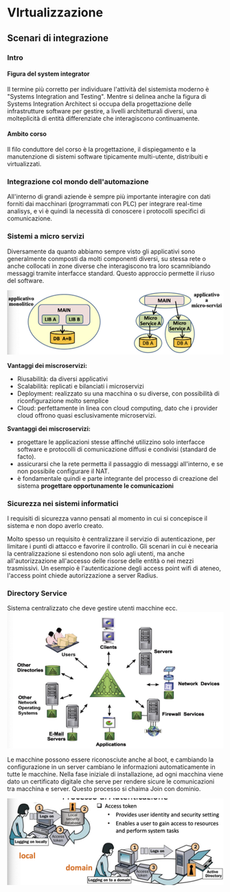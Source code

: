 # VIrtualizzazione 

## Scenari di integrazione

### Intro

#### Figura del system integrator

Il termine più corretto per individuare l'attività del sistemista moderno è "Systems Integration and Testing". Mentre si delinea anche la figura di Systems Integration Architect si occupa della progettazione delle infrastrutture software per gestire, a livelli architetturali diversi, una molteplicità di entità differenziate che interagiscono continuamente.

#### Ambito corso

Il filo conduttore del corso è la progettazione, il dispiegamento e la manutenzione di sistemi software tipicamente multi-utente, distribuiti e virtualizzati.

### Integrazione col mondo dell'automazione 

All'interno di grandi aziende è sempre più importante interagire con dati forniti dai macchinari (progrrammati con PLC) per integrare real-time analisys, e vi è quindi la necessità di conoscere i protocolli specifici di comunicazione.

### Sistemi a micro servizi

Diversamente da quanto abbiamo sempre visto gli applicativi sono generalmente conmposti da molti componenti diversi, su stessa rete o anche collocati in zone diverse che interagiscono tra loro scamnìbiando messaggi tramite interfacce standard. Questo approccio permette il riuso del software.

![](img/microservizi_vs_monolitico.png)

**Vantaggi dei miscroservizi:**

- Riusabilità: da diversi applicativi
- Scalabilità: replicati e bilanciati i microservizi
- Deployment: realizzato su una macchina o su diverse, con possibilità di riconfigurazione molto semplice
- Cloud: perfettamente in linea con cloud computing, dato che i provider cloud offrono quasi esclusivamente microservizi.

**Svantaggi dei miscroservizi:**

- progettare le applicazioni stesse affinché utilizzino solo interfacce software e protocolli di comunicazione diffusi e condivisi (standard de facto).
- assicurarsi che la rete permetta il passaggio di messaggi all'interno, e se non possibile configurare il NAT.
- è fondamentale quindi e parte integrante del processo di creazione del sistema **progettare opportunamente le comunicazioni**

### Sicurezza nei sistemi informatici

I requisiti di sicurezza vanno pensati al momento in cui si concepisce il sistema e non dopo averlo creato.

Molto spesso un requisito è centralizzare il servizio di autenticazione, per limitare i punti di attacco e favorire il controllo. Gli scenari in cui è necearia la centralizzazione si estendono non solo agli utenti, ma anche all'autorizzazione all'accesso delle risorse delle entità o nei mezzi trasmissivi. Un esempio è l'autenticazione degli access point wifi di ateneo, l'access point chiede autorizzazione a server Radius.

### Directory Service

Sistema centralizzato che deve gestire utenti macchine ecc. 
![](img/directory_service.png)


Le macchine possono essere riconosciute anche al boot, e cambiando la configurazione in un server cambiano le informazioni automaticamente in tutte le macchine. Nella fase iniziale di installazione, ad ogni macchina viene dato un certificato digitale che serve per rendere sicure le comunicazioni tra macchina e server. Questo processo si chaima Join con dominio.

![](img/log_centralizzato.png)